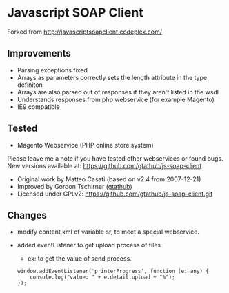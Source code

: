 Javascript SOAP Client
======================

Forked from http://javascriptsoapclient.codeplex.com/


Improvements
------------

* Parsing exceptions fixed
* Arrays as parameters correctly sets the length attribute in the type definiton
* Arrays are also parsed out of responses if they aren't listed in the wsdl
* Understands responses from php webservice (for example Magento)
* IE9 compatible

Tested
------

* Magento Webservice (PHP online store system)

Please leave me a note if you have tested other webservices or found bugs.
New versions available at: https://github.com/gtathub/js-soap-client

* Original work by Matteo Casati (based on v2.4 from 2007-12-21)
* Improved by Gordon Tschirner ([gtathub](https://github.com/gtathub))
* Licensed under GPLv2: https://github.com/gtathub/js-soap-client.git

Changes
-------

* modify content xml of variable sr, to meet a special webservice.
* added eventListener to get upload process of files

    * ex: to get the value of send process.

    ```
    window.addEventListener('printerProgress', function (e: any) {
        console.log("value: " + e.detail.upload + "%");
    });
    ```
